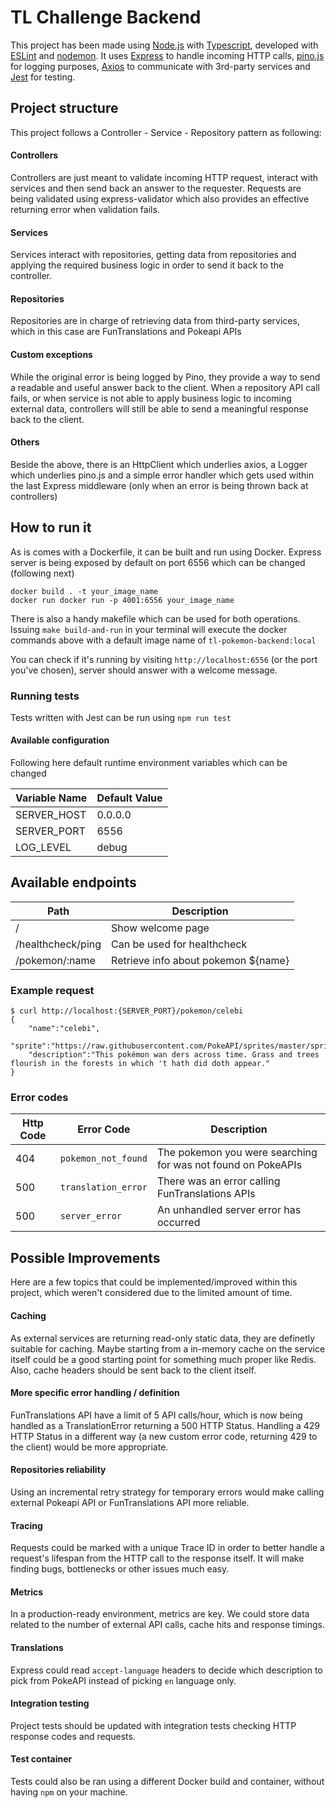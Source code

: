 

# TL Challenge Backend

This project has been made using [Node.js](https://nodejs.org/en/) with [Typescript](https://www.typescriptlang.org/), developed with [ESLint](https://eslint.org/) and [nodemon](https://nodemon.io/). It uses [Express](https://expressjs.com/it/) to handle incoming HTTP calls, [pino.js](https://getpino.io/#/) for logging purposes, [Axios](https://axios-http.com/) to communicate with 3rd-party services and [Jest](https://jestjs.io/) for testing.

## Project structure
This project follows a Controller - Service - Repository pattern as following:

#### Controllers
Controllers are just meant to validate incoming HTTP request, interact with services and then send back an answer to the requester. Requests are being validated using express-validator which also provides an effective returning error when validation fails.

#### Services
Services interact with repositories, getting data from repositories and applying the required business logic in order to send it back to the controller.

#### Repositories
Repositories are in charge of retrieving data from third-party services, which in this case are FunTranslations and Pokeapi APIs

#### Custom exceptions
While the original error is being logged by Pino, they provide a way to send a readable and useful answer back to the client. When a repository API call fails, or when service is not able to apply business logic to incoming external data, controllers will still be able to send a meaningful response back to the client.

#### Others
Beside the above, there is an HttpClient which underlies axios, a Logger which underlies pino.js and a simple error handler which gets used within the last Express middleware (only when an error is being thrown back at controllers)

## How to run it
As is comes with a Dockerfile, it can be built and run using Docker.
Express server is being exposed by default on port 6556 which can be changed (following next)

```
docker build . -t your_image_name
docker run docker run -p 4001:6556 your_image_name
```
There is also a handy makefile which can be used for both operations. Issuing `make build-and-run` in your terminal will execute the docker commands above with a default image name of `tl-pokemon-backend:local`

You can check if it's running by visiting `http://localhost:6556` (or the port you've chosen), server should answer with a welcome message.

### Running tests
Tests written with Jest can be run using `npm run test`

#### Available configuration

Following here default runtime environment variables which can be changed  

| Variable Name | Default Value |
|---------------|---------------|
| SERVER_HOST   | 0.0.0.0       |
| SERVER_PORT   | 6556          |
| LOG_LEVEL     | debug         |
  

## Available endpoints

| Path              | Description                         |
|-------------------|-------------------------------------|
| /                 | Show welcome page                   |
| /healthcheck/ping | Can be used for healthcheck         |
| /pokemon/:name    | Retrieve info about pokemon ${name} |

 
### Example request

```
$ curl http://localhost:{SERVER_PORT}/pokemon/celebi
{
	"name":"celebi",
	"sprite":"https://raw.githubusercontent.com/PokeAPI/sprites/master/sprites/pokemon/251.png",
	"description":"This pokémon wan ders across time. Grass and trees flourish in the forests in which 't hath did doth appear."
}
```

### Error codes
| Http Code | Error Code          | Description                                                  |
|-----------|---------------------|--------------------------------------------------------------|
| 404       | `pokemon_not_found` | The pokemon you were searching for was not found on PokeAPIs |
| 500       | `translation_error` | There was an error calling FunTranslations APIs              |
| 500       | `server_error`      | An unhandled server error has occurred                       |

## Possible Improvements
Here are a few topics that could be implemented/improved within this project, which weren't considered due to the limited amount of time.

#### Caching
As external services are returning read-only static data, they are definetly suitable for caching. Maybe starting from a in-memory cache on the service itself could be a good starting point for something much proper like Redis. Also, cache headers should be sent back to the client itself.

#### More specific error handling / definition
FunTranslations API have a limit of 5 API calls/hour, which is now being handled as a TranslationError returning a 500 HTTP Status. Handling a 429 HTTP Status in a different way (a new custom error code, returning 429 to the client) would be more appropriate.

#### Repositories reliability
Using an incremental retry strategy for temporary errors would make calling external Pokeapi API or FunTranslations API more reliable.

####  Tracing
Requests could be marked with a unique Trace ID in order to better handle a request's lifespan from the HTTP call to the response itself. It will make finding bugs, bottlenecks or other issues much easy.

#### Metrics
In a production-ready environment, metrics are key. We could store data related to the number of external API calls, cache hits and response timings.

#### Translations
Express could read `accept-language` headers to decide which description to pick from PokeAPI instead of picking `en` language only.

#### Integration testing
Project tests should be updated with integration tests checking HTTP response codes and requests.

#### Test container
Tests could also be ran using a different Docker build and container, without having `npm` on your machine.